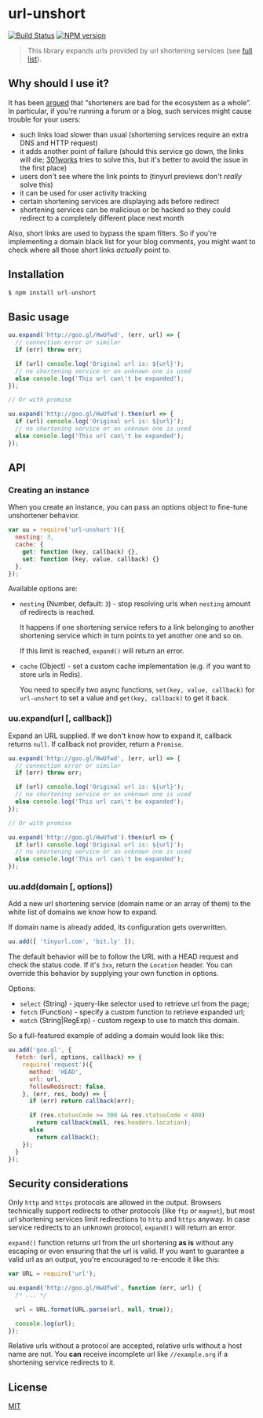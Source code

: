 # url-unshort

[![Build Status](https://img.shields.io/travis/nodeca/url-unshort/master.svg?style=flat)](https://travis-ci.org/nodeca/url-unshort)
[![NPM version](https://img.shields.io/npm/v/url-unshort.svg?style=flat)](https://www.npmjs.org/package/url-unshort)

> This library expands urls provided by url shortening services (see [full list](https://github.com/nodeca/url-unshort/blob/master/domains.yml)).


## Why should I use it?

It has been [argued](http://joshua.schachter.org/2009/04/on-url-shorteners) that
“shorteners are bad for the ecosystem as a whole”. In particular, if you're
running a forum or a blog, such services might cause trouble for your users:

 - such links load slower than usual (shortening services require an extra DNS
   and HTTP request)
 - it adds another point of failure (should this service go down, the links will
   die; [301works](https://archive.org/details/301works) tries to solve this,
   but it's better to avoid the issue in the first place)
 - users don't see where the link points to (tinyurl previews don't *really*
   solve this)
 - it can be used for user activity tracking
 - certain shortening services are displaying ads before redirect
 - shortening services can be malicious or be hacked so they could redirect to
   a completely different place next month

Also, short links are used to bypass the spam filters. So if you're implementing
a domain black list for your blog comments, you might want to check where all
those short links *actually* point to.


## Installation

```js
$ npm install url-unshort
```

## Basic usage

```js
uu.expand('http://goo.gl/HwUfwd', (err, url) => {
  // connection error or similar
  if (err) throw err;

  if (url) console.log('Original url is: ${url}');
  // no shortening service or an unknown one is used
  else console.log('This url can\'t be expanded');
});

// Or with promise

uu.expand('http://goo.gl/HwUfwd').then(url => {
  if (url) console.log('Original url is: ${url}');
  // no shortening service or an unknown one is used
  else console.log('This url can\'t be expanded');
});
```

## API

### Creating an instance

When you create an instance, you can pass an options object to fine-tune unshortener behavior.

```js
var uu = require('url-unshort')({
  nesting: 3,
  cache: {
    get: function (key, callback) {},
    set: function (key, value, callback) {}
  },
});
```

Available options are:

 - `nesting` (Number, default: `3`) - stop resolving urls when `nesting` amount of redirects is reached.

   It happens if one shortening service refers to a link belonging to another shortening service which in turn points to yet another one and so on.

   If this limit is reached, `expand()` will return an error.

 - `cache` (Object) - set a custom cache implementation (e.g. if you want to store urls in Redis).

   You need to specify two async functions, `set(key, value, callback)` for `url-unshort` to set a value and `get(key, callback)` to get it back.


### uu.expand(url [, callback])

Expand an URL supplied. If we don't know how to expand it, callback returns
`null`. If callback not provider, return a `Promise`.

```js
uu.expand('http://goo.gl/HwUfwd', (err, url) => {
  // connection error or similar
  if (err) throw err;

  if (url) console.log('Original url is: ${url}');
  // no shortening service or an unknown one is used
  else console.log('This url can\'t be expanded');
});

// Or with promise

uu.expand('http://goo.gl/HwUfwd').then(url => {
  if (url) console.log('Original url is: ${url}');
  // no shortening service or an unknown one is used
  else console.log('This url can\'t be expanded');
});
```

### uu.add(domain [, options])

Add a new url shortening service (domain name or an array of them) to the white
list of domains we know how to expand.

If domain name is already added, its configuration gets overwritten.

```js
uu.add([ 'tinyurl.com', 'bit.ly' ]);
```

The default behavior will be to follow the URL with a HEAD request and check
the status code. If it's `3xx`, return the `Location` header. You can override
this behavior by supplying your own function in options.

Options:

 - `select` (String)   - jquery-like selector used to retrieve url from the page;
 - `fetch`  (Function) - specify a custom function to retrieve expanded url;
 - `match`  (String|RegExp) - custom regexp to use to match this domain.

So a full-featured example of adding a domain would look like this:

```js
uu.add('goo.gl', {
  fetch: (url, options, callback) => {
    require('request')({
      method: 'HEAD',
      url: url,
      followRedirect: false,
    }, (err, res, body) => {
      if (err) return callback(err);

      if (res.statusCode >= 300 && res.statusCode < 400)
        return callback(null, res.headers.location);
      else
        return callback();
    });
  }
});
```

## Security considerations

Only `http` and `https` protocols are allowed in the output. Browsers technically
support redirects to other protocols (like `ftp` or `magnet`), but most url
shortening services limit redirections to `http` and `https` anyway. In case
service redirects to an unknown protocol, `expand()` will return an error.

`expand()` function returns url from the url shortening **as is** without any
escaping or even ensuring that the url is valid. If you want to guarantee a
valid url as an output, you're encouraged to re-encode it like this:

```js
var URL = require('url');

uu.expand('http://goo.gl/HwUfwd', function (err, url) {
  /* ... */

  url = URL.format(URL.parse(url, null, true));

  console.log(url);
});
```

Relative urls without a protocol are accepted, relative urls without a host
name are not. You **can** receive incomplete url like `//example.org` if a
shortening service redirects to it.

## License

[MIT](https://raw.github.com/nodeca/url-unshort/master/LICENSE)
